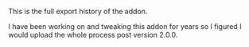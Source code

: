 This is the full export history of the addon.

I have been working on and tweaking this addon for years so I figured I would upload the whole process post version 2.0.0.